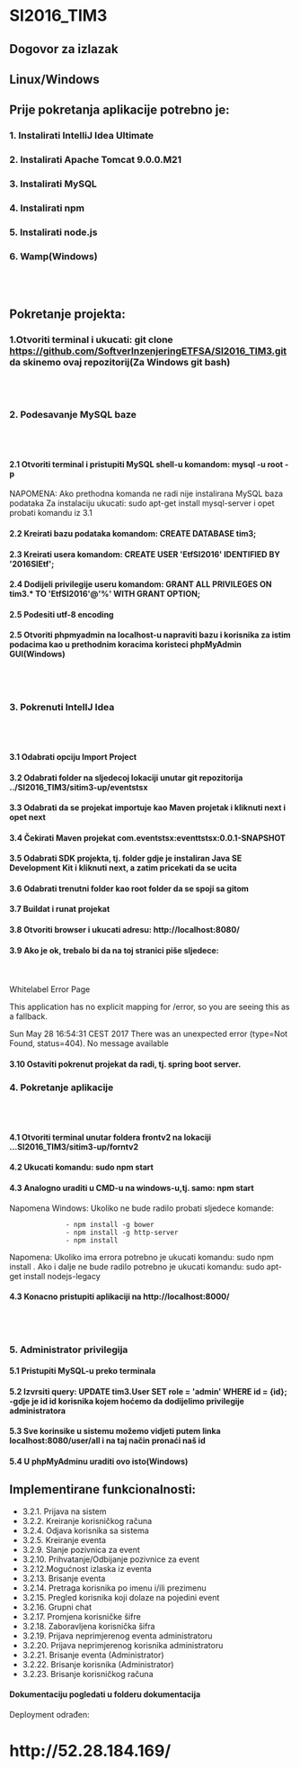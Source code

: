 # SI2016_TIM3

## Dogovor za izlazak

## Linux/Windows 

## Prije pokretanja aplikacije potrebno je:

### 1. Instalirati IntelliJ Idea Ultimate

### 2. Instalirati Apache Tomcat 9.0.0.M21

### 3. Instalirati MySQL

### 4. Instalirati npm

### 5. Instalirati node.js

### 6. Wamp(Windows)
<br></br>
## Pokretanje projekta:

### 1.Otvoriti terminal i ukucati: git clone https://github.com/SoftverInzenjeringETFSA/SI2016_TIM3.git da skinemo ovaj repozitorij(Za Windows git bash)
<br></br>
### 2. Podesavanje MySQL baze
<br></br>
#### 2.1 Otvoriti terminal i pristupiti MySQL shell-u komandom: mysql -u root -p 

NAPOMENA: Ako prethodna komanda ne radi nije instalirana MySQL baza podataka
          Za instalaciju ukucati: sudo apt-get install mysql-server i opet probati komandu iz 3.1
    
#### 2.2 Kreirati bazu podataka komandom: CREATE DATABASE tim3; 
#### 2.3 Kreirati usera komandom: CREATE USER 'EtfSI2016' IDENTIFIED BY '2016SIEtf';
#### 2.4 Dodijeli privilegije useru komandom: GRANT ALL PRIVILEGES ON tim3.* TO 'EtfSI2016'@'%' WITH GRANT OPTION;
#### 2.5 Podesiti utf-8 encoding

#### 2.5 Otvoriti phpmyadmin na localhost-u napraviti bazu i korisnika za istim podacima kao u prethodnim koracima koristeci phpMyAdmin GUI(Windows)
<br></br>
### 3. Pokrenuti IntellJ Idea
<br></br>
#### 3.1 Odabrati opciju Import Project 
#### 3.2 Odabrati folder na sljedecoj lokaciji unutar git repozitorija ../SI2016_TIM3/sitim3-up/eventstsx      
#### 3.3 Odabrati da se projekat importuje kao Maven projetak i kliknuti next i opet next
#### 3.4 Čekirati Maven projekat com.eventstsx:eventtstsx:0.0.1-SNAPSHOT
#### 3.5 Odabrati SDK projekta, tj. folder gdje je instaliran Java SE Development Kit i kliknuti next, a zatim pricekati da se ucita
#### 3.6 Odabrati trenutni folder kao root folder da se spoji sa gitom
#### 3.7 Buildat i runat projekat
#### 3.8 Otvoriti browser i ukucati adresu: http://localhost:8080/
#### 3.9 Ako je ok, trebalo bi da na toj stranici piše sljedece:
<br></br>
Whitelabel Error Page

This application has no explicit mapping for /error, so you are seeing this as a fallback.

Sun May 28 16:54:31 CEST 2017
There was an unexpected error (type=Not Found, status=404).
No message available

#### 3.10 Ostaviti pokrenut projekat da radi, tj. spring boot server.  

### 4. Pokretanje aplikacije 
<br></br>
#### 4.1 Otvoriti terminal unutar foldera frontv2 na lokaciji ...SI2016_TIM3/sitim3-up/forntv2
#### 4.2 Ukucati komandu: sudo npm start 
#### 4.3 Analogno uraditi u CMD-u na windows-u,tj. samo: npm start

Napomena Windows: Ukoliko ne bude radilo probati sljedece komande:
                  
                  - npm install -g bower
                  - npm install -g http-server
                  - npm install



Napomena: Ukoliko ima errora potrebno je ukucati komandu: sudo npm install . 
          Ako i dalje ne bude radilo potrebno je ukucati komandu: sudo apt-get install nodejs-legacy
          
   
#### 4.3 Konacno pristupiti aplikaciji na http://localhost:8000/
<br></br>

### 5. Administrator privilegija

#### 5.1 Pristupiti MySQL-u preko terminala
#### 5.2 Izvrsiti query: UPDATE tim3.User SET role = 'admin' WHERE id = {id}; -gdje je id id korisnika kojem hoćemo da dodijelimo privilegije administratora
#### 5.3 Sve korinsike u sistemu možemo vidjeti putem linka localhost:8080/user/all i na taj način pronaći naš id
#### 5.4 U phpMyAdminu uraditi ovo isto(Windows)
## Implementirane funkcionalnosti: 
- 3.2.1. Prijava na sistem
- 3.2.2. Kreiranje korisničkog računa
- 3.2.4. Odjava korisnika sa sistema
- 3.2.5. Kreiranje eventa
- 3.2.9. Slanje pozivnica za event
- 3.2.10. Prihvatanje/Odbijanje pozivnice za event
- 3.2.12.Mogućnost izlaska iz eventa
- 3.2.13. Brisanje eventa
- 3.2.14. Pretraga korisnika po imenu i/ili prezimenu
- 3.2.15. Pregled korisnika koji dolaze na pojedini event
- 3.2.16. Grupni chat
- 3.2.17. Promjena korisničke šifre
- 3.2.18. Zaboravljena korisnička šifra
- 3.2.19. Prijava neprimjerenog eventa administratoru
- 3.2.20. Prijava neprimjerenog korisnika administratoru
- 3.2.21. Brisanje eventa (Administrator)
- 3.2.22. Brisanje korisnika (Administrator)
- 3.2.23. Brisanje korisničkog računa


#### Dokumentaciju pogledati u folderu dokumentacija

Deployment odrađen:

<h1>http://52.28.184.169/</h1>
